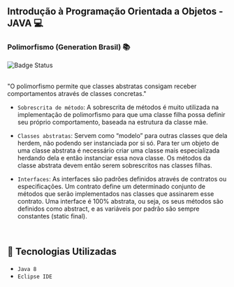 ## Introdução à Programação Orientada a Objetos - JAVA :computer:
### Polimorfismo (Generation Brasil) :books:

![Badge Status](http://img.shields.io/static/v1?label=STATUS&message=CONCLUÍDO&color=GREEN&style=for-the-badge)

<br>
"O polimorfismo permite que classes abstratas consigam receber comportamentos através de classes concretas."

- `Sobrescrita de método`: A sobrescrita de métodos é muito utilizada na implementação de polimorfismo para que uma classe filha possa definir seu próprio comportamento, baseada na estrutura da classe mãe.

- `Classes abstratas`: Servem como “modelo” para outras classes que dela herdem, não podendo ser instanciada por si só. Para ter um objeto de uma classe abstrata é necessário criar uma classe mais especializada herdando dela e então instanciar essa nova classe. Os métodos da classe abstrata devem então serem sobrescritos nas classes filhas.

- `Interfaces`: As interfaces são padrões definidos através de contratos ou especificações. Um contrato define um determinado conjunto de métodos que serão implementados nas classes que assinarem esse contrato. Uma interface é 100% abstrata, ou seja, os seus métodos são definidos como abstract, e as variáveis por padrão são sempre constantes (static final).

<br>

## :wrench: Tecnologias Utilizadas 
- `Java 8`
- `Eclipse IDE`
